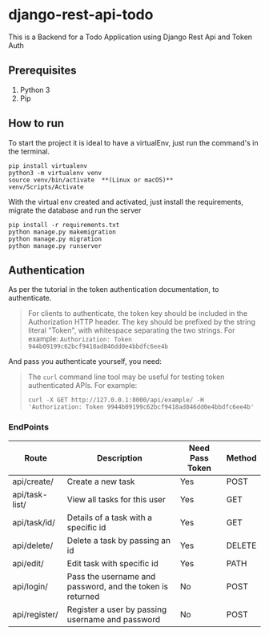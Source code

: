 # django-rest-api-todo

This is a Backend for a Todo Application using Django Rest Api and Token Auth

## Prerequisites

 1. Python 3 
 2.  Pip

## How to run
To start the project it is ideal to have a virtualEnv, just run the command's in the terminal.
```
pip install virtualenv
python3 -m virtualenv venv
source venv/bin/activate  **(Linux or macOS)**  
venv/Scripts/Activate  
```
With the virtual env created and activated, just install the requirements, migrate the database and run the server

```
pip install -r requirements.txt
python manage.py makemigration
python manage.py migration
python manage.py runserver
``` 

## Authentication
As per the tutorial in the token authentication documentation, to authenticate.

> For clients to authenticate, the token key should be included in the  Authorization HTTP header. The key should be prefixed by the string literal "Token", with whitespace separating the two strings. For example:
>``` Authorization: Token 944b09199c62bcf9418ad846dd0e4bbdfc6ee4b ```

And pass you authenticate yourself, you need:

> The  `curl`  command line tool may be useful for testing token authenticated APIs. For example:
>
> `curl -X GET http://127.0.0.1:8000/api/example/ -H 'Authorization: Token 9944b09199c62bcf9418ad846dd0e4bbdfc6ee4b'`

### EndPoints
| Route | Description |  Need Pass Token| Method|
|--|--|--| --|
| api/create/ | Create a new task | Yes | POST|
| api/task-list/ | View all tasks for this user | Yes | GET |
| api/task/id/ | Details of a task with a specific id | Yes | GET |
| api/delete/ | Delete a task by passing an id | Yes |DELETE |
| api/edit/ |Edit task with specific id| Yes | PATH|
| api/login/ | Pass the username and password, and the token is returned | No | POST |
| api/register/ |Register a user by passing username and password  | No | POST |